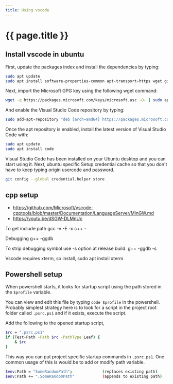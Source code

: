 ```yaml
---
title: Using vscode
---
```


# {{ page.title }}


## Install vscode in ubuntu
First, update the packages index and install the dependencies by typing:
```bash
sudo apt update
sudo apt install software-properties-common apt-transport-https wget git
```
Next, import the Microsoft GPG key using the following wget command:
```bash
wget -q https://packages.microsoft.com/keys/microsoft.asc -O- | sudo apt-key add -
```

And enable the Visual Studio Code repository by typing:

```bash
sudo add-apt-repository "deb [arch=amd64] https://packages.microsoft.com/repos/vscode stable main"
```
Once the apt repository is enabled, install the latest version of Visual Studio Code with:
```bash
sudo apt update
sudo apt install code
```
Visual Studio Code has been installed on your Ubuntu desktop and you can start using it. Next, ubuntu specific Setup credential cache so that you don't have to keep typing origin usercode and password.

```bash
git config --global credential.helper store
```

## cpp setup

* <https://github.com/Microsoft/vscode-cpptools/blob/master/Documentation/LanguageServer/MinGW.md>
* <https://youtu.be/dSGW-DLMnUc>

To get include path
gcc -v -E -x c++ -


Debugging
g++ -ggdb <files>

To strip debugging symbol use -s option at release build.
g++ -ggdb -s <files>

Vscode requires xterm, so install, sudo apt install xterm

## Powershell setup

When powershell starts, it looks for startup script using the path 
stored in the `$profile` variable.

You can view and edit this file by typing `code $profile` in the powershell.
Probably simplest strategy here is to look for a script in the project root
folder called `.psrc.ps1` and if it exists, execute the script.

Add the following to the opened startup script,
```bash
$rc = ".psrc.ps1"
if (Test-Path -Path $rc -PathType Leaf) {
    & $rc
}
```
This way you can put project specific startup commands in `.psrc.ps1`.
One common usage of this is would be to add or modify path variable.
```bash
$env:Path = "SomeRandomPath";             (replaces existing path) 
$env:Path += ";SomeRandomPath"            (appends to existing path)
```

